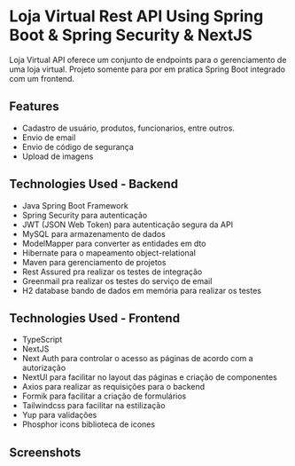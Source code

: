 # Loja Virtual Rest API Using Spring Boot & Spring Security & NextJS

Loja Virtual API oferece um conjunto de endpoints para o gerenciamento de uma loja virtual. Projeto somente para por em pratica Spring Boot integrado com um frontend.

## Features

- Cadastro de usuário, produtos, funcionarios, entre outros.
- Envio de email
- Envio de código de segurança
- Upload de imagens

## Technologies Used - Backend

- Java Spring Boot Framework
- Spring Security para autenticação
- JWT (JSON Web Token) para autenticação segura da API
- MySQL para armazenamento de dados
- ModelMapper para converter as entidades em dto
- Hibernate para o mapeamento object-relational 
- Maven para gerenciamento de projetos
- Rest Assured pra realizar os testes de integração
- Greenmail pra realizar os testes do serviço de email
- H2 database bando de dados em memória para realizar os testes

## Technologies Used - Frontend

- TypeScript
- NextJS
- Next Auth para controlar o acesso as páginas de acordo com a autorização
- NextUI para facilitar no layout das páginas e criação de componentes
- Axios para realizar as requisições para o backend
- Formik para facilitar a criação de formulários
- Tailwindcss para facilitar na estilização
- Yup para validações
- Phosphor icons biblioteca de icones

## Screenshots
